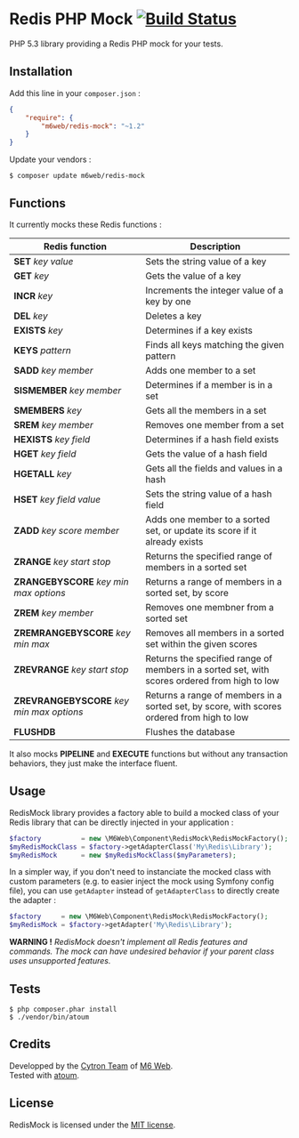 # Redis PHP Mock [![Build Status](https://secure.travis-ci.org/M6Web/RedisMock.png?branch=master)](http://travis-ci.org/M6Web/RedisMock)

PHP 5.3 library providing a Redis PHP mock for your tests.  

## Installation

Add this line in your `composer.json` :

```json
{
    "require": {
        "m6web/redis-mock": "~1.2"
    }
}
```

Update your vendors :

```
$ composer update m6web/redis-mock
```

## Functions

It currently mocks these Redis functions :

Redis function                                   | Description
-------------------------------------------------|------------
**SET** *key* *value*                            | Sets the string value of a key
**GET** *key*                                    | Gets the value of a key
**INCR** *key*                                   | Increments the integer value of a key by one
**DEL** *key*                                    | Deletes a key
**EXISTS** *key*                                 | Determines if a key exists
**KEYS** *pattern*                               | Finds all keys matching the given pattern
**SADD** *key* *member*                          | Adds one member to a set
**SISMEMBER** *key* *member*                    | Determines if a member is in a set
**SMEMBERS** *key*                               | Gets all the members in a set
**SREM** *key* *member*                          | Removes one member from a set
**HEXISTS** *key* *field*                        | Determines if a hash field exists
**HGET** *key* *field*                           | Gets the value of a hash field
**HGETALL** *key*                                | Gets all the fields and values in a hash
**HSET** *key* *field* *value*                   | Sets the string value of a hash field
**ZADD** *key* *score* *member*                  | Adds one member to a sorted set, or update its score if it already exists
**ZRANGE** *key* *start* *stop*                  | Returns the specified range of members in a sorted set
**ZRANGEBYSCORE** *key* *min* *max* *options*    | Returns a range of members in a sorted set, by score
**ZREM** *key* *member*                          | Removes one membner from a sorted set
**ZREMRANGEBYSCORE** *key* *min* *max*           | Removes all members in a sorted set within the given scores
**ZREVRANGE** *key* *start* *stop*               | Returns the specified range of members in a sorted set, with scores ordered from high to low
**ZREVRANGEBYSCORE** *key* *min* *max* *options* | Returns a range of members in a sorted set, by score, with scores ordered from high to low
**FLUSHDB**                                      | Flushes the database

It also mocks **PIPELINE** and **EXECUTE** functions but without any transaction behaviors, they just make the interface fluent.

## Usage

RedisMock library provides a factory able to build a mocked class of your Redis library that can be directly injected in your application :

```php
$factory          = new \M6Web\Component\RedisMock\RedisMockFactory();
$myRedisMockClass = $factory->getAdapterClass('My\Redis\Library');
$myRedisMock      = new $myRedisMockClass($myParameters);
```

In a simpler way, if you don't need to instanciate the mocked class with custom parameters (e.g. to easier inject the mock using Symfony config file), you can use `getAdapter` instead of `getAdapterClass` to directly create the adapter :

```php
$factory     = new \M6Web\Component\RedisMock\RedisMockFactory();
$myRedisMock = $factory->getAdapter('My\Redis\Library');
```

**WARNING !** *RedisMock doesn't implement all Redis features and commands. The mock can have undesired behavior if your parent class uses unsupported features.*

## Tests

```shell
$ php composer.phar install
$ ./vendor/bin/atoum
```

## Credits

Developped by the [Cytron Team](http://cytron.fr/) of [M6 Web](http://tech.m6web.fr/).  
Tested with [atoum](http://atoum.org).

## License

RedisMock is licensed under the [MIT license](LICENSE).
